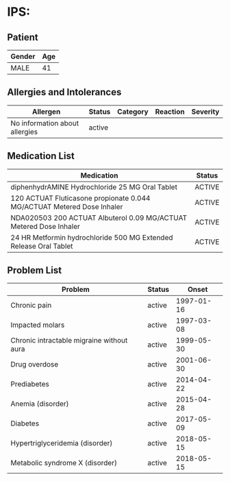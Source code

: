 # IPS:

## Patient

|Gender|Age|
|---|---|
|MALE|41|

## Allergies and Intolerances

|Allergen|Status|Category|Reaction|Severity|
|---|---|---|---|---|
|No information about allergies|active||||

## Medication List

|Medication|Status|
|---|---|
|diphenhydrAMINE Hydrochloride 25 MG Oral Tablet|ACTIVE|
|120 ACTUAT Fluticasone propionate 0.044 MG/ACTUAT Metered Dose Inhaler|ACTIVE|
|NDA020503 200 ACTUAT Albuterol 0.09 MG/ACTUAT Metered Dose Inhaler|ACTIVE|
|24 HR Metformin hydrochloride 500 MG Extended Release Oral Tablet|ACTIVE|

## Problem List

|Problem|Status|Onset|
|---|---|---|
|Chronic pain|active|1997-01-16|
|Impacted molars|active|1997-03-08|
|Chronic intractable migraine without aura|active|1999-05-30|
|Drug overdose|active|2001-06-30|
|Prediabetes|active|2014-04-22|
|Anemia (disorder)|active|2015-04-28|
|Diabetes|active|2017-05-09|
|Hypertriglyceridemia (disorder)|active|2018-05-15|
|Metabolic syndrome X (disorder)|active|2018-05-15|
